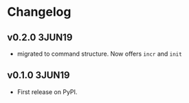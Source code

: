 # Changelog

## v0.2.0 3JUN19

* migrated to command structure. Now offers `incr` and `init`

## v0.1.0 3JUN19

* First release on PyPI.
